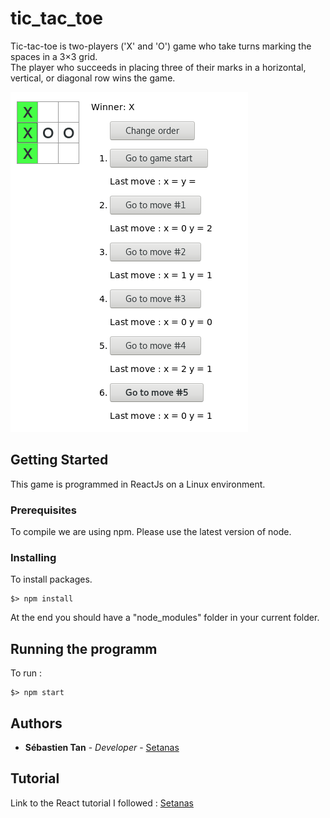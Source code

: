 # tic_tac_toe

Tic-tac-toe is two-players ('X' and 'O') game who take turns marking the spaces in a 3×3 grid. <br/>
The player who succeeds in placing three of their marks in a horizontal, vertical, or diagonal row wins the game.<br/>


![tic tac toe image](/ressources/tic_tac_toe.png)

## Getting Started

This game is programmed in ReactJs on a Linux environment.

### Prerequisites

To compile we are using npm. Please use the latest version of node. <br/>

### Installing

To install packages.
 
```
$> npm install
```

At the end you should have a "node_modules" folder in your current folder.

## Running the programm

To run :<br/>

```
$> npm start
```

## Authors

* **Sébastien Tan** - *Developer* - [Setanas](https://github.com/Setanas)

## Tutorial

Link to the React tutorial I followed : [Setanas](https://reactjs.org/tutorial/tutorial.html)